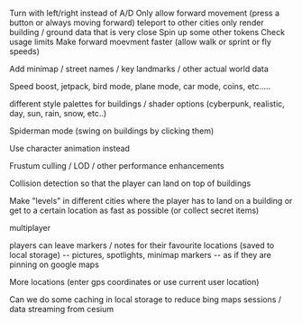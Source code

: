 Turn with left/right instead of A/D
Only allow forward movement (press a button or always moving forward)
teleport to other cities
only render building / ground data that is very close
Spin up some other tokens 
Check usage limits
Make forward moevment faster (allow walk or sprint or fly speeds)

Add minimap / street names / key landmarks / other actual world data

Speed boost, jetpack, bird mode, plane mode, car mode, coins, etc.....

different style palettes for buildings / shader options (cyberpunk, realistic, day, sun, rain, snow, etc..)

Spiderman mode (swing on buildings by clicking them)

Use character animation instead

Frustum culling / LOD / other performance enhancements

Collision detection so that the player can land on top of buildings

Make "levels" in different cities where the player has to land on a building or get to a certain location as fast as possible (or collect secret items)

multiplayer

players can leave markers / notes for their favourite locations (saved to local storage) -- pictures, spotlights, minimap markers -- as if they are pinning on google maps

More locations (enter gps coordinates or use current user location)

Can we do some caching in local storage to reduce bing maps sessions / data streaming from cesium
